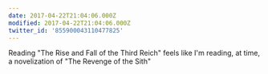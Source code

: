 ```yaml
---
date: 2017-04-22T21:04:06.000Z
modified: 2017-04-22T21:04:06.000Z
twitter_id: '855900043110477825'
---
```


  Reading "The Rise and Fall of the Third Reich" feels like I'm reading, at time, a novelization of "The Revenge of the Sith"
